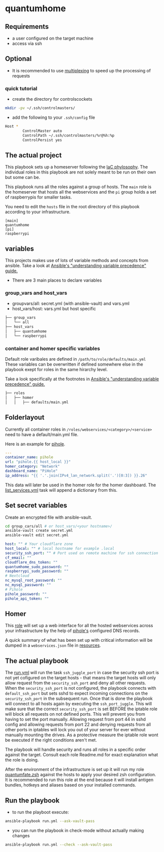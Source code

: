 # quantumhome

## Requirements

- a user configured on the target machine
- access via ssh

## Optional

- It is recommended to use [multiplexing](https://en.wikibooks.org/wiki/OpenSSH/Cookbook/Multiplexing) to speed up the processing of requests

### quick tutorial

- create the directory for controlscockets

```bash
mkdir -pv ~/.ssh/controlmasters/
```

- add the following to your `.ssh/config` file

```bash
Host *
        ControlMaster auto
        ControlPath ~/.ssh/controlmasters/%r@%h:%p
        ControlPersist yes
```

## The actual project

This playbook sets up a homeserver following the [IaC phylosophy](https://en.wikipedia.org/wiki/Infrastructure_as_code). The individual roles in this playbook are not solely meant to be run on their own but some can be.

This playbook runs all the roles against a group of hosts. The `main` role is the homeserver that hosts all the webservices and the `pi` group holds a set of raspberrypis for smaller tasks.

You need to edit the `hosts` file in the root directory of this playbook according to your infrastructure.

```text
[main]
quantumhome
[pi]
raspberrypi
```

## variables

This projects makes use of lots of variable methods and concepts from ansible.
Take a look at [Ansible's "understanding variable precedence" guide.](https://docs.ansible.com/ansible/latest/user_guide/playbooks_variables.html#understanding-variable-precedence)

- There are 3 main places to declare variables

### group_vars and host_vars

- groupvars/all: secret.yml (with ansible-vault) and vars.yml
- host_vars/host: vars.yml but host specific

```bash
├── group_vars
│   └── all
├── host_vars
│   ├── quantumhome
│   └── raspberrypi
```

### container and homer specific variables

Default role varibales are defined in `/path/to/role/defaults/main.yml`
These variables can be overwritten if defined somewhere else in the playbook exept for roles in the same hirarchy level.

Take a look specifically at the footnotes in [Ansible's "understanding variable precedence" guide.](https://docs.ansible.com/ansible/latest/user_guide/playbooks_variables.html#understanding-variable-precedence)

```bash
├── roles
│   ├── homer
│   │   ├── defaults/main.yml
```

## Folderlayout

Currently all container roles in `/roles/webservices/<category>/<service>` need to have a default/main.yml file.

Here is an example for [pihole](https://github.com/quantumfate/quantumhome/tree/main/roles/webservices/network/pihole).

```yaml
---
container_name: pihole
url: "pihole.{{ host_local }}"
homer_category: "Network"
dashboard_name: "PiHole"
ip_address: "{{ '.'.join(IPv4_lan_network.split('.')[0:3]) }}.26"
```

This data will later be used in the homer role for the homer dashboard. The [list_services.yml](list_services.yml) task will append a dictionary from this.

## Set secret variables

Create an encrypted file with ansible-vault.

```bash
cd group_cars/all # or host_vars/<your hostname>/
ansible-vault create secret.yml
ansible-vault edit secret.yml
```

```yml
host: "" # Your cloudflare zone
host_local: "" # local hostname for example .local
security_ssh_port: "" # Port used on remote machine for ssh connection
cf_email: ""
cloudflare_dns_token: ""
quantumhome_sudo_password: ""
raspberrypi_sudo_password: ""
# Nextcloud
nc_mysql_root_password: ""
nc_mysql_password: ""
# Pihole
pihole_password: ""
pihole_api_token: ""
```

## Homer

This [role](https://github.com/quantumfate/quantumhome/tree/main/roles/homer) will set up a web interface for all the hosted webservices across your infrastructure by the help of [pihole's](https://github.com/quantumfate/quantumhome/tree/main/roles/webservices/network/pihole) configured DNS records.

A quick summary of what has been set up with critical information will be dumped in a `webservices.json` file in [resources](https://github.com/quantumfate/quantumhome/tree/resources).

## The actual playbook

The [run.yml](run.yml) will run the task `ssh_juggle_port` in case the security ssh port is not yet cofigured on the target hosts - that means the target hosts will only allow request from the `security_ssh_port` and deny all other requests. When the `security_ssh_port` is not configured, the playbook connects with `default_ssh_port` but sets sshd to expect incoming connections on the `security_ssh_port` in the subsequent run. Once that is done the playbook will connect to all hosts again by executing the `ssh_port_juggle`. This will make sure that the correct `security_ssh_port` is set BEFORE the iptable role will block all requests on not defined ports. This will prevent you from having to set the port manually. Allowing request from port 44 in sshd config and allowing requests from port 22 and denying requests from all other ports in iptables will lock you out of your server for ever without manually mounting the drives. As a protective measure the iptable role wont be executed if the right conditions aren't met.

The playbook will handle security and runs all roles in a specific order against the target. Consult each role Readme.md for exact explanation what the role is doing.

After the environment of the infrastructure is set up it will run my role [quantumfate.zsh](https://github.com/quantumfate/ansible-role-zsh) against the hosts to apply your desired zsh configuration. It is recommended to run this role at the end because it will install antigen bundles, hotkeys and aliases based on your installed commands.

## Run the playbook

- to run the playboot execute:

```bash
ansible-playbook run.yml --ask-vault-pass
```

- you can run the playbook in check-mode without actually making changes

```bash
ansible-playbook run.yml --check --ask-vault-pass
```
